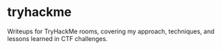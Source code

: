 # tryhackme
Writeups for TryHackMe rooms, covering my approach, techniques, and lessons learned in CTF challenges.
